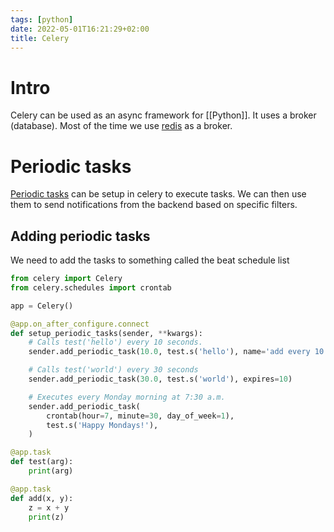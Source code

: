 ```yaml
---
tags: [python]
date: 2022-05-01T16:21:29+02:00
title: Celery
---
```

# Intro
Celery can be used as an async framework for [[Python]]. It uses a broker (database). Most of the time we use [redis](https://docs.celeryq.dev/en/stable/getting-started/backends-and-brokers/redis.html) as a broker. 
# Periodic tasks
[Periodic tasks](https://docs.celeryq.dev/en/stable/userguide/periodic-tasks.html) can be setup in celery to execute tasks. We can then use them to send notifications from the backend based on specific filters. 
## Adding periodic tasks
We need to add the tasks to something called the beat schedule list

```python
from celery import Celery
from celery.schedules import crontab

app = Celery()

@app.on_after_configure.connect
def setup_periodic_tasks(sender, **kwargs):
    # Calls test('hello') every 10 seconds.
    sender.add_periodic_task(10.0, test.s('hello'), name='add every 10')

    # Calls test('world') every 30 seconds
    sender.add_periodic_task(30.0, test.s('world'), expires=10)

    # Executes every Monday morning at 7:30 a.m.
    sender.add_periodic_task(
        crontab(hour=7, minute=30, day_of_week=1),
        test.s('Happy Mondays!'),
    )

@app.task
def test(arg):
    print(arg)

@app.task
def add(x, y):
    z = x + y
    print(z)
```
